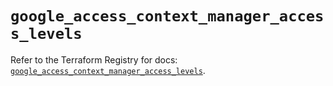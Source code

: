 # `google_access_context_manager_access_levels`

Refer to the Terraform Registry for docs: [`google_access_context_manager_access_levels`](https://registry.terraform.io/providers/hashicorp/google-beta/6.48.0/docs/resources/google_access_context_manager_access_levels).
